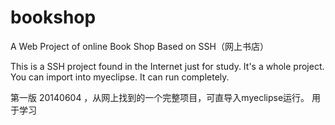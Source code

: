 bookshop
========

A Web Project of online Book Shop Based on SSH（网上书店）

This is a SSH project found in the Internet just for study. 
It's a whole project. You can import into myeclipse. It can run completely.

第一版 20140604 ，从网上找到的一个完整项目，可直导入myeclipse运行。
用于学习
